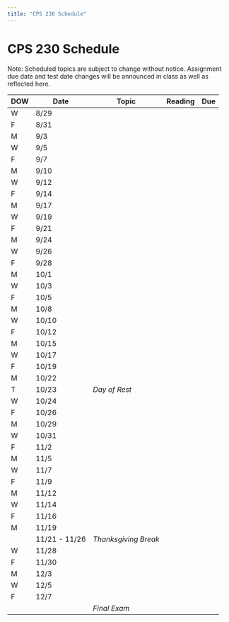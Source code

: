 ```yaml
---
title: "CPS 230 Schedule"
---
```


# CPS 230 Schedule

Note: Scheduled topics are subject to change without notice. Assignment due date and test date changes will be announced in class as well as reflected here.

| DOW | Date | Topic | Reading | Due |
| --- | --- | --- | --- | --- |
| W | 8/29 | | | |
| F | 8/31 | | | |
| M | 9/3 | | | |
| W | 9/5 | | | |
| F | 9/7 | | | |
| M | 9/10 | | | |
| W | 9/12 | | | |
| F | 9/14 | | | |
| M | 9/17 | | | |
| W | 9/19 | | | |
| F | 9/21 | | | |
| M | 9/24 | | | |
| W | 9/26 | | | |
| F | 9/28 | | | |
| M | 10/1 | | | |
| W | 10/3 | | | |
| F | 10/5 | | | |
| M | 10/8 | | | |
| W | 10/10 | | | |
| F | 10/12 | | | |
| M | 10/15 | | | |
| W | 10/17 | | | |
| F | 10/19 | | | |
| M | 10/22 | | | |
| T | 10/23 | _Day of Rest_ | | |
| W | 10/24 | | | |
| F | 10/26 | | | |
| M | 10/29 | | | |
| W | 10/31 | | | |
| F | 11/2 | | | |
| M | 11/5 | | | |
| W | 11/7 | | | |
| F | 11/9 | | | |
| M | 11/12 | | | |
| W | 11/14 | | | |
| F | 11/16 | | | |
| M | 11/19 | | | |
| | 11/21 - 11/26 | _Thanksgiving Break_ | | |
| W | 11/28 | | | |
| F | 11/30 | | | |
| M | 12/3 | | | |
| W | 12/5 | | | |
| F | 12/7 | | | |
| | | _Final Exam_ | | |